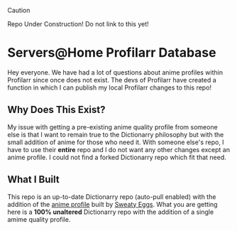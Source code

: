 > [!CAUTION]
> Repo Under Construction! Do not link to this yet!




# Servers@Home Profilarr Database
Hey everyone. We have had a lot of questions about anime profiles within Profilarr since once does not exist. The devs of Profilarr have created a function in which I can publish my local Profilarr changes to this repo!

## Why Does This Exist?
My issue with getting a pre-existing anime quality profile from someone else is that I want to remain true to the Dictionarry philosophy but with the small addition of anime for those who need it. With someone else's repo, I have to use their **entire** repo and I do not want any other changes except an anime profile. I could not find a forked Dictionarry repo which fit that need.

## What I Built

This repo is an up-to-date Dictionarry repo (auto-pull enabled) with the addition of the [anime profile](https://github.com/sweatyeggs69/profilarr/blob/stable/profiles/Anime%201080p.yml) built by [Sweaty Eggs](https://github.com/sweatyeggs69/profilarr). What you are getting here is a **100% unaltered** Dictionarry repo with the addition of a single amime quality profile.
